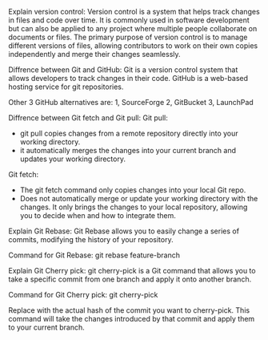 Explain version control:
Version control is a system that helps track changes in files and code over time. 
It is commonly used in software development but can also be applied to any project where multiple people collaborate on documents or files. 
The primary purpose of version control is to manage different versions of files, 
allowing contributors to work on their own copies independently and merge their changes seamlessly.


Diffrence between Git and GitHub:
Git is a version control system that allows developers to track changes in their code. 
GitHub is a web-based hosting service for git repositories.

Other 3 GitHub alternatives are:
1, SourceForge
2, GitBucket
3, LaunchPad

Diffrence between Git fetch and Git pull:
Git pull:
* git pull copies changes from a remote repository directly into your working directory.
* it automatically merges the changes into your current branch and updates your working directory.

Git fetch: 
* The git fetch command only copies changes into your local Git repo.
* Does not automatically merge or update your working directory with the changes. It only brings the changes to your local repository, allowing you to decide when and how to integrate them.

Explain Git Rebase:
 Git Rebase allows you to easily change a series of commits, modifying the history of your repository.

 Command for Git Rebase: git rebase feature-branch

 Explain Git Cherry pick:
 git cherry-pick is a Git command that allows you to take a specific commit from one branch and apply it onto another branch.

 Command for Git Cherry pick: git cherry-pick <commit-hash>

Replace <commit-hash> with the actual hash of the commit you want to cherry-pick. This command will take the changes introduced by that commit and apply them to your current branch.

